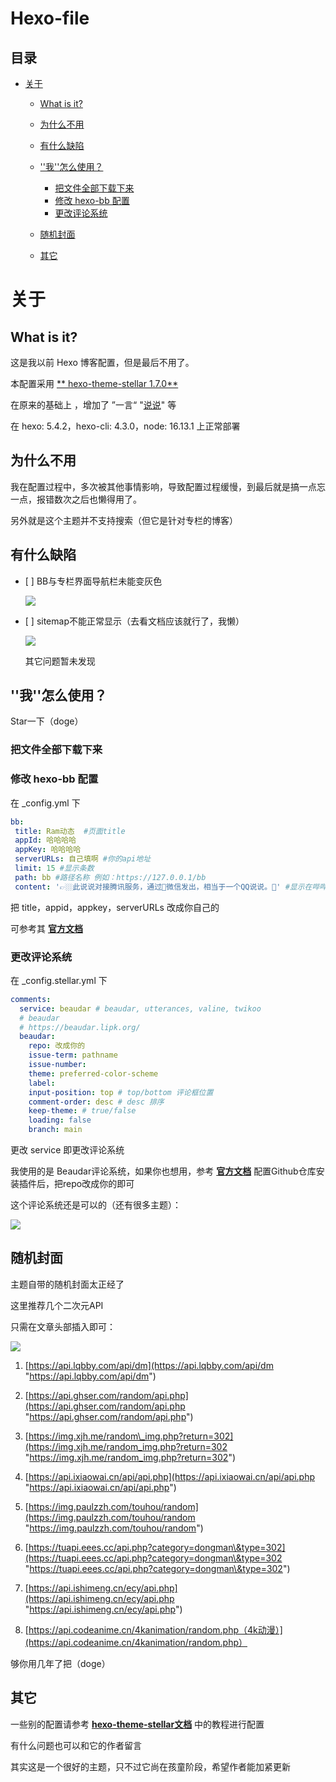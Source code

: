 # Hexo-file

##  目录

*   [关于](#关于)

    *   [What is it?](#what-is-it)

    *   [为什么不用](#为什么不用)

    *   [有什么缺陷](#有什么缺陷)

    *   [''我''怎么使用？](#我怎么使用)

        *   [把文件全部下载下来](#把文件全部下载下来)
        *   [修改 hexo-bb 配置](#修改-hexo-bb-配置)
        *   [更改评论系统](#更改评论系统)

    *   [随机封面](#随机封面)

    *   [其它](#其它)

# 关于

## What is it?

这是我以前 Hexo 博客配置，但是最后不用了。

本配置采用 [\*\* hexo-theme-stellar 1.7.0\*\*](https://github.com/xaoxuu/hexo-theme-stellar " hexo-theme-stellar 1.7.0")

在原来的基础上 ，增加了 ”一言“ "[说说](https://www.npmjs.com/package/hexo-bb "说说")" 等

在 hexo: 5.4.2，hexo-cli: 4.3.0，node: 16.13.1 上正常部署

## 为什么不用

我在配置过程中，多次被其他事情影响，导致配置过程缓慢，到最后就是搞一点忘一点，报错数次之后也懒得用了。

另外就是这个主题并不支持搜索（但它是针对专栏的博客）

## 有什么缺陷

*   \[ ]   BB与专栏界面导航栏未能变灰色

     ![](https://cdn.jsdelivr.net/gh/RamSong/before-blog-file@main/3.png)

*   \[ ] sitemap不能正常显示（去看文档应该就行了，我懒）

    ![](https://cdn.jsdelivr.net/gh/RamSong/before-blog-file@main/2.png)

    其它问题暂未发现

## ''我''怎么使用？

Star一下（doge）

### 把文件全部下载下来

### 修改 hexo-bb 配置

在 \_config.yml 下

```yaml
bb:
 title: Ram动态  #页面title
 appId: 哈哈哈哈
 appKey: 哈哈哈哈
 serverURLs: 自己填啊 #你的api地址
 limit: 15 #显示条数
 path: bb #路径名称 例如：https://127.0.0.1/bb
 content: '👉🏼此说说对接腾讯服务，通过📱微信发出，相当于一个QQ说说。📑' #显示在哔哔上方,如不需要注释即可
```

把 title，appid，appkey，serverURLs 改成你自己的

可参考其 [**官方文档**](https://www.npmjs.com/package/hexo-bb "官方文档")

### 更改评论系统

在 \_config.stellar.yml 下

```yaml
comments:
  service: beaudar # beaudar, utterances, valine, twikoo
  # beaudar
  # https://beaudar.lipk.org/
  beaudar:
    repo: 改成你的
    issue-term: pathname
    issue-number:
    theme: preferred-color-scheme
    label:
    input-position: top # top/bottom 评论框位置
    comment-order: desc # desc 排序
    keep-theme: # true/false
    loading: false
    branch: main
```

更改 service 即更改评论系统

我使用的是 Beaudar评论系统，如果你也想用，参考 [**官方文档**](https://beaudar.lipk.org/ "官方文档") 配置Github仓库安装插件后，把repo改成你的即可

这个评论系统还是可以的（还有很多主题）：

![](https://cdn.jsdelivr.net/gh/RamSong/before-blog-file@main/1.png)

## 随机封面

主题自带的随机封面太正经了

这里推荐几个二次元API

只需在文章头部插入即可：

![](https://cdn.jsdelivr.net/gh/RamSong/before-blog-file@main/4.png)

1.  [https://api.lqbby.com/api/dm](https://api.lqbby.com/api/dm "https://api.lqbby.com/api/dm")

2.  [https://api.ghser.com/random/api.php](https://api.ghser.com/random/api.php "https://api.ghser.com/random/api.php")

3.  [https://img.xjh.me/random\_img.php?return=302](https://img.xjh.me/random_img.php?return=302 "https://img.xjh.me/random_img.php?return=302")

4.  [https://api.ixiaowai.cn/api/api.php](https://api.ixiaowai.cn/api/api.php "https://api.ixiaowai.cn/api/api.php")

5.  [https://img.paulzzh.com/touhou/random](https://img.paulzzh.com/touhou/random "https://img.paulzzh.com/touhou/random")

6.  [https://tuapi.eees.cc/api.php?category=dongman\&type=302](https://tuapi.eees.cc/api.php?category=dongman\&type=302 "https://tuapi.eees.cc/api.php?category=dongman\&type=302")

7.  [https://api.ishimeng.cn/ecy/api.php](https://api.ishimeng.cn/ecy/api.php "https://api.ishimeng.cn/ecy/api.php")

8.  [https://api.codeanime.cn/4kanimation/random.php（4k动漫）](https://api.codeanime.cn/4kanimation/random.php） 

够你用几年了把（doge）

## 其它

一些别的配置请参考 [**hexo-theme-stellar文档**](https://xaoxuu.com/wiki/stellar/ "hexo-theme-stellar文档") 中的教程进行配置

有什么问题也可以和它的作者留言

其实这是一个很好的主题，只不过它尚在孩童阶段，希望作者能加紧更新
